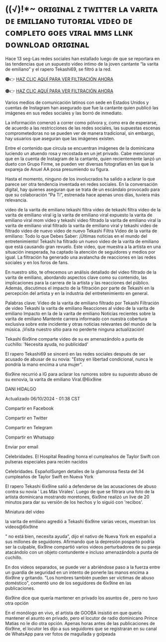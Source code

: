 # ((√)!*~ ᴏʀɪɢɪɴᴀʟ ᴢ ᴛᴡɪᴛᴛᴇʀ ʟᴀ ᴠᴀʀɪᴛᴀ ᴅᴇ ᴇᴍɪʟɪᴀɴᴏ ᴛᴜᴛᴏʀɪᴀʟ ᴠɪᴅᴇᴏ ᴅᴇ ᴄᴏᴍᴘʟᴇᴛᴏ ɢᴏᴇꜱ ᴠɪʀᴀʟ ᴍᴍꜱ ʟʟɴᴋ ᴅᴏᴡɴʟᴏᴀᴅ ᴏʀɪɢɪɴᴀʟ

Hace 13 seg-Las redes sociales han estallado luego de que se reportara en las tendencias que un supuesto video íntimo de la joven cantante “la varita de emiliano” y el rapero Tekashi69, se filtró a la red.

🟠👉 [HAZ CLIC AQUÍ PARA VER FILTRACIÓN AHORA](https://t.co/w6un7WCBIv) 

🟠👉 [HAZ CLIC AQUÍ PARA VER FILTRACIÓN AHORA](https://t.co/w6un7WCBIv)

Varios medios de comunicación latinos con sede en Estados Unidos y cuentas de Instagram han asegurado que fue la cantante quien publicó las imágenes en sus redes sociales y las borró de inmediato.

La información comenzó a correr como pólvora y, como era de esperarse, de acuerdo a las restricciones de las redes sociales, las supuestas escenas comprometedoras no se pueden ver de manera tradicional, sin embargo, hay usuarios que aseguran que las imágenes existen.

Entre el contenido que circula se encuentran imágenes de la dominicana luciendo un atuendo rosa y recostada en un jet privado. Cabe mencionar que en la cuenta de Instagram de la cantante, quien recientemente lanzó un dueto con Grupo Firme, se pueden ver diversas fotografías en las que la expareja de Anuel AA posa presumiendo su figura.

Hasta el momento, ninguno de los involucrados ha salido a aclarar lo que parece ser otra tendencia inventada en redes sociales. En la conversación digital, hay quienes aseguran que se trata de un escándalo provocado para que su colaboración “Pa Ti”, estrenada hace apenas unos días, tuviera más relevancia.

video de la varita de emiliano tekashi filtra video de tekashi filtra video de la varita de emiliano viral ig la varita de emiliano viral expuesto la varita de emiliano viral mom video y tekashi video filtrado la varita de emiliano viral la varita de emiliano viral filtrado la varita de emiliano viral y tekashi video de filtrado video de nuevo video de nuevo Tekashi Filtra Video de la varita de emiliano: Todo lo que Debes Saber: ¡Últimas noticias en el mundo del entretenimiento! Tekashi ha filtrado un nuevo video de la varita de emiliano que está causando gran revuelo. Este video, que muestra a la artista en una situación inesperada, ha captado la atención de seguidores y medios por igual. La filtración ha generado una avalancha de reacciones en las redes sociales y en los foros de fans.

En nuestro sitio, te ofrecemos un análisis detallado del video filtrado de la varita de emiliano, abordando aspectos clave como su contenido, las implicaciones para la carrera de la artista y las reacciones del público. Además, discutimos el impacto de la filtración por parte de Tekashi en la percepción del artista y en la industria del entretenimiento en general.

Palabras clave: Video de la varita de emiliano filtrado por Tekashi Filtración de video Tekashi la varita de emiliano Reacciones al video de la varita de emiliano Impacto en la de la varita de emiliano Noticias recientes sobre la varita de emiliano Mantente carrera informado con nuestra cobertura exclusiva sobre este incidente y otras noticias relevantes del mundo de la música. ¡Visita nuestro sitio para no perderte ninguna actualización!

Tekashi 6ix9ine comparte video de su ex amenazándolo a punta de cuchillo: 'Necesita ayuda, no publicidad'

El rapero Tekashi69 se sinceró en las redes sociales después de ser acusado de abusar de su novia: "Estoy en libertad condicional, nunca le pondría la mano encima a una mujer".

6ix9ine recurrió a IG para aclarar los rumores sobre su supuesto abuso de su exnovia, la varita de emiliano Viral.@6ix9ine

DANI HIDALGO

Actualizado 06/10/2024 - 01:38 CST

Compartir en Facebook

Compartir en Twitter

Compartir en Telegram

Compartir en Whatsapp

Enviar por email

Celebridades. El Hospital Reading honra el cumpleaños de Taylor Swift con pulseras especiales para recién nacidos

Celebridades. EspañolSurgen detalles de la glamorosa fiesta del 34 cumpleaños de Taylor Swift en Nueva York

El rapero Tekashi 6ix9ine salió a defenderse de las acusaciones de abuso contra su novia ' Las Más Virales'. Luego de que se filtrara una foto de la artista dominicana mostrando moretones, 6ix9ine realizó un live de 20 minutos para dar su versión de los hechos y lo siguió con 'recibos'.

Miniatura del video

la varita de emiliano agredió a Tekashi 6ix9ine varias veces, muestran los videos@6ix9ine

" no está bien, necesita ayuda", dijo el nativo de Nueva York en español a sus millones de seguidores. Afirmando que la depresión posparto podría ser la culpable, 6ix9ine compartió varios videos perturbadores de su pareja atacándolo con un objeto contundente e incluso amenazándolo a punta de cuchillo.

En dos videos separados, se puede ver a abriéndose paso a la fuerza entre un guardia de seguridad en un intento de ponerle las manos encima a 6ix9ine y gritando. "Los hombres también pueden ser víctimas de abuso doméstico", comentó uno de los seguidores de 6ix9ine en las publicaciones.

6ix9ine dice que quería mantener en privado los asuntos de , pero no tuvo otra opción

En el monólogo en vivo, el artista de GOOBA insistió en que quería mantener el asunto en privado, pero el locutor de radio dominicano Prince Matias no le dio otra opción. Apenas horas antes de las publicaciones de 6ix9ine, el locutor les dijo a sus seguidores que se registraran en su canal de WhatsApp para ver fotos de magullada y golpeada
